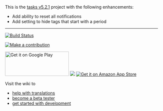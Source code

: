 This is the [tasks v5.2.1](https://github.com/tasks/tasks/releases/tag/5.2.1) project with the following enhancements:

* Add ability to reset all notifications
* Add setting to hide tags that start with a period

---
[![Build Status](https://travis-ci.org/tasks/tasks.svg?branch=master)](https://travis-ci.org/tasks/tasks)

[![Make a contribution](https://pledgie.com/campaigns/24281.png?skin_name=chrome)](https://pledgie.com/campaigns/24281)

<a href='https://play.google.com/store/apps/details?id=org.tasks&utm_source=global_co&utm_medium=prtnr&utm_content=Mar2515&utm_campaign=PartBadge&pcampaignid=MKT-Other-global-all-co-prtnr-py-PartBadge-Mar2515-1'><img alt='Get it on Google Play' src='https://play.google.com/intl/en_us/badges/images/generic/en_badge_web_generic.png' width="210" height="80"/></a>
<a href='https://f-droid.org/repository/browse/?fdid=org.tasks'><img src='https://f-droid.org/wiki/images/f/ff/F-Droid-button_available-on_bigger.png' /></a>
[![Get it on Amazon App Store](https://images-na.ssl-images-amazon.com/images/G/01/mobile-apps/devportal2/res/images/amazon-underground-app-us-black.png)](https://www.amazon.com/gp/product/B00QHGTL7O/ref=mas_pm_tasks_astrid_to_do_list_clone)

Visit the wiki to
* [help with translations](https://github.com/tasks/tasks/wiki/Translations)
* [become a beta tester](https://github.com/tasks/tasks/wiki/Beta-Testing)
* [get started with development](https://github.com/tasks/tasks/wiki/Getting-Started-with-Development)
